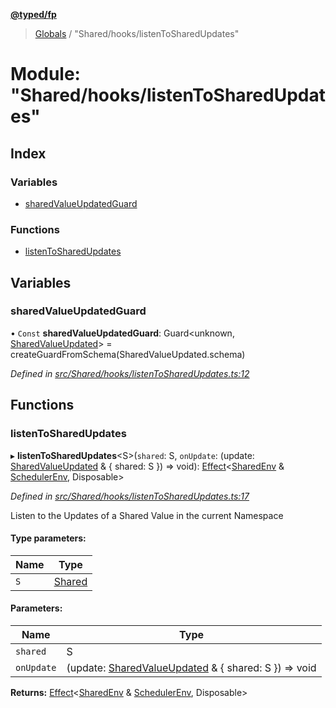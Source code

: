 **[@typed/fp](../README.md)**

> [Globals](../globals.md) / "Shared/hooks/listenToSharedUpdates"

# Module: "Shared/hooks/listenToSharedUpdates"

## Index

### Variables

* [sharedValueUpdatedGuard](_shared_hooks_listentosharedupdates_.md#sharedvalueupdatedguard)

### Functions

* [listenToSharedUpdates](_shared_hooks_listentosharedupdates_.md#listentosharedupdates)

## Variables

### sharedValueUpdatedGuard

• `Const` **sharedValueUpdatedGuard**: Guard\<unknown, [SharedValueUpdated](_shared_core_events_sharedvalueevent_.sharedvalueupdated.md)> = createGuardFromSchema(SharedValueUpdated.schema)

*Defined in [src/Shared/hooks/listenToSharedUpdates.ts:12](https://github.com/TylorS/typed-fp/blob/f129829/src/Shared/hooks/listenToSharedUpdates.ts#L12)*

## Functions

### listenToSharedUpdates

▸ **listenToSharedUpdates**\<S>(`shared`: S, `onUpdate`: (update: [SharedValueUpdated](_shared_core_events_sharedvalueevent_.sharedvalueupdated.md) & { shared: S  }) => void): [Effect](_effect_effect_.effect.md)\<[SharedEnv](../interfaces/_shared_core_services_sharedenv_.sharedenv.md) & [SchedulerEnv](../interfaces/_scheduler_schedulerenv_.schedulerenv.md), Disposable>

*Defined in [src/Shared/hooks/listenToSharedUpdates.ts:17](https://github.com/TylorS/typed-fp/blob/f129829/src/Shared/hooks/listenToSharedUpdates.ts#L17)*

Listen to the Updates of a Shared Value in the current Namespace

#### Type parameters:

Name | Type |
------ | ------ |
`S` | [Shared](_shared_core_model_shared_.shared.md) |

#### Parameters:

Name | Type |
------ | ------ |
`shared` | S |
`onUpdate` | (update: [SharedValueUpdated](_shared_core_events_sharedvalueevent_.sharedvalueupdated.md) & { shared: S  }) => void |

**Returns:** [Effect](_effect_effect_.effect.md)\<[SharedEnv](../interfaces/_shared_core_services_sharedenv_.sharedenv.md) & [SchedulerEnv](../interfaces/_scheduler_schedulerenv_.schedulerenv.md), Disposable>
